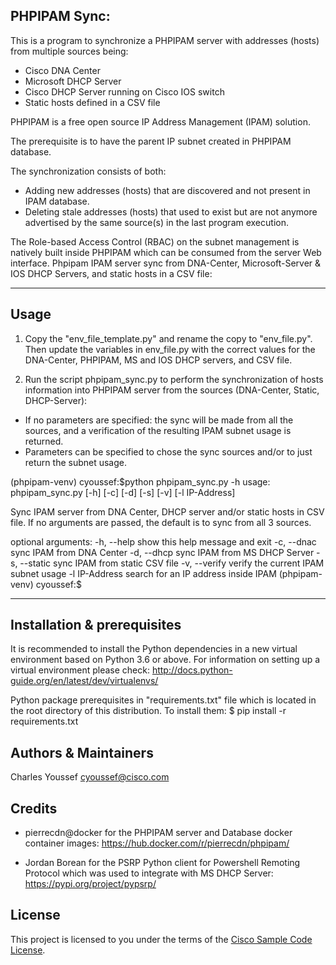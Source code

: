 ## PHPIPAM Sync:

This is a program to synchronize a PHPIPAM server with addresses (hosts)
from multiple sources being:
- Cisco DNA Center
- Microsoft DHCP Server
- Cisco DHCP Server running on Cisco IOS switch
- Static hosts defined in a CSV file

PHPIPAM is a free open source IP Address Management (IPAM) solution.

The prerequisite is to have the parent IP subnet created in PHPIPAM database.

The synchronization consists of both:
- Adding new addresses (hosts) that are discovered and not present in IPAM database.
- Deleting stale addresses (hosts) that used to exist but are not anymore advertised
by the same source(s) in the last program execution.

The Role-based Access Control (RBAC) on the subnet management is natively built
inside PHPIPAM which can be consumed from the server Web interface.
Phpipam IPAM server sync from DNA-Center, Microsoft-Server & IOS DHCP Servers, and static hosts in a CSV file:

---

## Usage

1. Copy the "env_file_template.py" and rename the copy to "env_file.py". Then update the variables in env_file.py with the correct values for the DNA-Center, PHPIPAM, MS and IOS DHCP servers, and CSV file.

2. Run the script phpipam_sync.py to perform the synchronization of hosts information into PHPIPAM server from the sources (DNA-Center, Static, DHCP-Server):
- If no parameters are specified: the sync will be made from all the sources, and a verification of the resulting IPAM subnet usage is returned.
- Parameters can be specified to chose the sync sources and/or to just return the subnet usage.

(phpipam-venv) cyoussef:$python phpipam_sync.py -h
usage: phpipam_sync.py [-h] [-c] [-d] [-s] [-v] [-l IP-Address]

Sync IPAM server from DNA Center, DHCP server and/or static hosts in CSV file.
If no arguments are passed, the default is to sync from all 3 sources.

optional arguments:
  -h, --help     show this help message and exit
  -c, --dnac     sync IPAM from DNA Center
  -d, --dhcp     sync IPAM from MS DHCP Server
  -s, --static   sync IPAM from static CSV file
  -v, --verify   verify the current IPAM subnet usage
  -l IP-Address  search for an IP address inside IPAM
(phpipam-venv) cyoussef:$

---

## Installation & prerequisites

It is recommended to install the Python dependencies in a new virtual environment based on Python 3.6 or above. For information on setting up a virtual environment please check:
http://docs.python-guide.org/en/latest/dev/virtualenvs/

Python package prerequisites in "requirements.txt" file which is located in the root directory of this distribution. To install them:
$ pip install -r requirements.txt


## Authors & Maintainers

Charles Youssef <cyoussef@cisco.com>

## Credits

- pierrecdn@docker for the PHPIPAM server and Database docker container images:
https://hub.docker.com/r/pierrecdn/phpipam/

- Jordan Borean for the PSRP Python client for Powershell Remoting Protocol which was used to integrate with MS DHCP Server:
https://pypi.org/project/pypsrp/


## License

This project is licensed to you under the terms of the [Cisco Sample Code License](./LICENSE).

